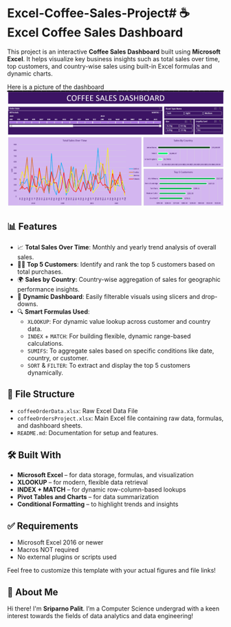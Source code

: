 # Excel-Coffee-Sales-Project# ☕ Excel Coffee Sales Dashboard

This project is an interactive **Coffee Sales Dashboard** built using **Microsoft Excel**. It helps visualize key business insights such as total sales over time, top customers, and country-wise sales using built-in Excel formulas and dynamic charts.

Here is a picture of the dashboard
![EXCEL DASHBOARD](https://github.com/Ninjasri98/Excel-Coffee-Sales-Project/blob/main/Screenshot%202025-07-15%20110639.png)

## 📊 Features

- 📈 **Total Sales Over Time**: Monthly and yearly trend analysis of overall sales.
- 🧑‍💼 **Top 5 Customers**: Identify and rank the top 5 customers based on total purchases.
- 🌍 **Sales by Country**: Country-wise aggregation of sales for geographic performance insights.
- 🧩 **Dynamic Dashboard**: Easily filterable visuals using slicers and drop-downs.
- 🔍 **Smart Formulas Used**:
  - `XLOOKUP`: For dynamic value lookup across customer and country data.
  - `INDEX` + `MATCH`: For building flexible, dynamic range-based calculations.
  - `SUMIFS`: To aggregate sales based on specific conditions like date, country, or customer.
  - `SORT` & `FILTER`: To extract and display the top 5 customers dynamically.

## 📁 File Structure

- `coffeeOrderData.xlsx`: Raw Excel Data File
- `coffeeOrdersProject.xlsx`: Main Excel file containing raw data, formulas, and dashboard sheets.
- `README.md`: Documentation for setup and features.

## 🛠 Built With

- **Microsoft Excel** – for data storage, formulas, and visualization
- **XLOOKUP** – for modern, flexible data retrieval
- **INDEX + MATCH** – for dynamic row-column-based lookups
- **Pivot Tables and Charts** – for data summarization
- **Conditional Formatting** – to highlight trends and insights


## ✅ Requirements

- Microsoft Excel 2016 or newer
- Macros NOT required
- No external plugins or scripts used


Feel free to customize this template with your actual figures and file links!

## 🌟 About Me

Hi there! I'm **Sriparno Palit**. I’m a Computer Science undergrad with a keen interest towards the fields of data analytics and data engineering!
